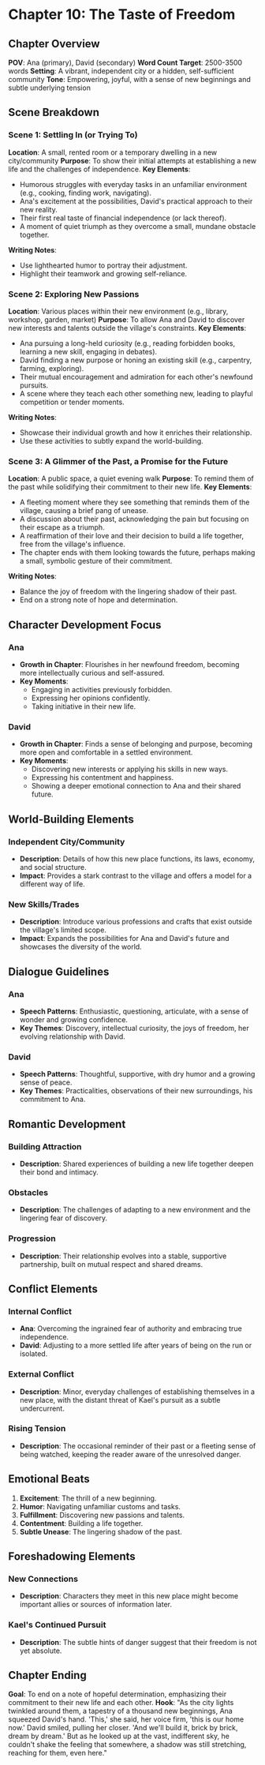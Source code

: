 # Chapter 10: The Taste of Freedom

## Chapter Overview
**POV**: Ana (primary), David (secondary)
**Word Count Target**: 2500-3500 words
**Setting**: A vibrant, independent city or a hidden, self-sufficient community
**Tone**: Empowering, joyful, with a sense of new beginnings and subtle underlying tension

## Scene Breakdown

### Scene 1: Settling In (or Trying To)
**Location**: A small, rented room or a temporary dwelling in a new city/community
**Purpose**: To show their initial attempts at establishing a new life and the challenges of independence.
**Key Elements**:
- Humorous struggles with everyday tasks in an unfamiliar environment (e.g., cooking, finding work, navigating).
- Ana's excitement at the possibilities, David's practical approach to their new reality.
- Their first real taste of financial independence (or lack thereof).
- A moment of quiet triumph as they overcome a small, mundane obstacle together.

**Writing Notes**:
- Use lighthearted humor to portray their adjustment.
- Highlight their teamwork and growing self-reliance.

### Scene 2: Exploring New Passions
**Location**: Various places within their new environment (e.g., library, workshop, garden, market)
**Purpose**: To allow Ana and David to discover new interests and talents outside the village's constraints.
**Key Elements**:
- Ana pursuing a long-held curiosity (e.g., reading forbidden books, learning a new skill, engaging in debates).
- David finding a new purpose or honing an existing skill (e.g., carpentry, farming, exploring).
- Their mutual encouragement and admiration for each other's newfound pursuits.
- A scene where they teach each other something new, leading to playful competition or tender moments.

**Writing Notes**:
- Showcase their individual growth and how it enriches their relationship.
- Use these activities to subtly expand the world-building.

### Scene 3: A Glimmer of the Past, a Promise for the Future
**Location**: A public space, a quiet evening walk
**Purpose**: To remind them of the past while solidifying their commitment to their new life.
**Key Elements**:
- A fleeting moment where they see something that reminds them of the village, causing a brief pang of unease.
- A discussion about their past, acknowledging the pain but focusing on their escape as a triumph.
- A reaffirmation of their love and their decision to build a life together, free from the village's influence.
- The chapter ends with them looking towards the future, perhaps making a small, symbolic gesture of their commitment.

**Writing Notes**:
- Balance the joy of freedom with the lingering shadow of their past.
- End on a strong note of hope and determination.

## Character Development Focus

### Ana
- **Growth in Chapter**: Flourishes in her newfound freedom, becoming more intellectually curious and self-assured.
- **Key Moments**:
  - Engaging in activities previously forbidden.
  - Expressing her opinions confidently.
  - Taking initiative in their new life.

### David
- **Growth in Chapter**: Finds a sense of belonging and purpose, becoming more open and comfortable in a settled environment.
- **Key Moments**:
  - Discovering new interests or applying his skills in new ways.
  - Expressing his contentment and happiness.
  - Showing a deeper emotional connection to Ana and their shared future.

## World-Building Elements

### Independent City/Community
- **Description**: Details of how this new place functions, its laws, economy, and social structure.
- **Impact**: Provides a stark contrast to the village and offers a model for a different way of life.

### New Skills/Trades
- **Description**: Introduce various professions and crafts that exist outside the village's limited scope.
- **Impact**: Expands the possibilities for Ana and David's future and showcases the diversity of the world.

## Dialogue Guidelines

### Ana
- **Speech Patterns**: Enthusiastic, questioning, articulate, with a sense of wonder and growing confidence.
- **Key Themes**: Discovery, intellectual curiosity, the joys of freedom, her evolving relationship with David.

### David
- **Speech Patterns**: Thoughtful, supportive, with dry humor and a growing sense of peace.
- **Key Themes**: Practicalities, observations of their new surroundings, his commitment to Ana.

## Romantic Development

### Building Attraction
- **Description**: Shared experiences of building a new life together deepen their bond and intimacy.

### Obstacles
- **Description**: The challenges of adapting to a new environment and the lingering fear of discovery.

### Progression
- **Description**: Their relationship evolves into a stable, supportive partnership, built on mutual respect and shared dreams.

## Conflict Elements

### Internal Conflict
- **Ana**: Overcoming the ingrained fear of authority and embracing true independence.
- **David**: Adjusting to a more settled life after years of being on the run or isolated.

### External Conflict
- **Description**: Minor, everyday challenges of establishing themselves in a new place, with the distant threat of Kael's pursuit as a subtle undercurrent.

### Rising Tension
- **Description**: The occasional reminder of their past or a fleeting sense of being watched, keeping the reader aware of the unresolved danger.

## Emotional Beats

1. **Excitement**: The thrill of a new beginning.
2. **Humor**: Navigating unfamiliar customs and tasks.
3. **Fulfillment**: Discovering new passions and talents.
4. **Contentment**: Building a life together.
5. **Subtle Unease**: The lingering shadow of the past.

## Foreshadowing Elements

### New Connections
- **Description**: Characters they meet in this new place might become important allies or sources of information later.

### Kael's Continued Pursuit
- **Description**: The subtle hints of danger suggest that their freedom is not yet absolute.

## Chapter Ending

**Goal**: To end on a note of hopeful determination, emphasizing their commitment to their new life and each other.
**Hook**: "As the city lights twinkled around them, a tapestry of a thousand new beginnings, Ana squeezed David's hand. 'This,' she said, her voice firm, 'this is our home now.' David smiled, pulling her closer. 'And we'll build it, brick by brick, dream by dream.' But as he looked up at the vast, indifferent sky, he couldn't shake the feeling that somewhere, a shadow was still stretching, reaching for them, even here."